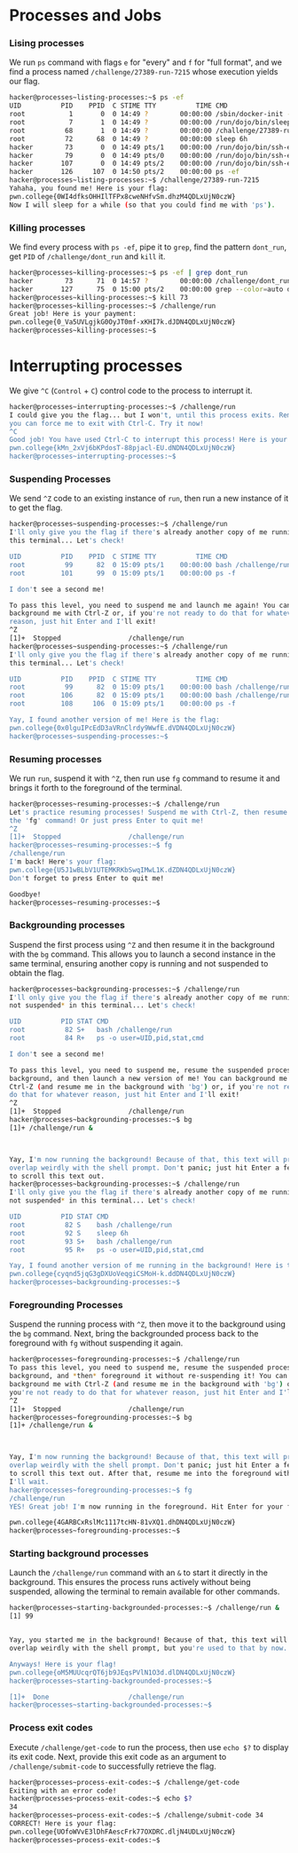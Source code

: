 # Processes and Jobs

### Lising processes
We run `ps` command with flags `e` for "every" and `f` for "full format", and we find a process named `/challenge/27389-run-7215` 
whose execution yields our flag.
```bash
hacker@processes~listing-processes:~$ ps -ef
UID          PID    PPID  C STIME TTY          TIME CMD
root           1       0  0 14:49 ?        00:00:00 /sbin/docker-init -- /nix/var/nix/profiles/default/bin/dojo-init /run/dojo/bin/sleep 6h
root           7       1  0 14:49 ?        00:00:00 /run/dojo/bin/sleep 6h
root          68       1  0 14:49 ?        00:00:00 /challenge/27389-run-7215
root          72      68  0 14:49 ?        00:00:00 sleep 6h
hacker        73       0  0 14:49 pts/1    00:00:00 /run/dojo/bin/ssh-entrypoint
hacker        79       0  0 14:49 pts/0    00:00:00 /run/dojo/bin/ssh-entrypoint
hacker       107       0  0 14:49 pts/2    00:00:00 /run/dojo/bin/ssh-entrypoint
hacker       126     107  0 14:50 pts/2    00:00:00 ps -ef
hacker@processes~listing-processes:~$ /challenge/27389-run-7215
Yahaha, you found me! Here is your flag:
pwn.college{0WI4dfksOHHIlTFPx8cweNHfvSm.dhzM4QDLxUjN0czW}
Now I will sleep for a while (so that you could find me with 'ps').
```

### Killing processes
We find every process with `ps -ef`, pipe it to `grep`, find the pattern `dont_run`, get `PID` of `/challenge/dont_run` and `kill` it.
```bash
hacker@processes~killing-processes:~$ ps -ef | grep dont_run
hacker        73      71  0 14:57 ?        00:00:00 /challenge/dont_run
hacker       127      75  0 15:00 pts/2    00:00:00 grep --color=auto dont_run
hacker@processes~killing-processes:~$ kill 73
hacker@processes~killing-processes:~$ /challenge/run
Great job! Here is your payment:
pwn.college{0_Va5UVLgjkG0OyJT0mf-xKHI7k.dJDN4QDLxUjN0czW}
hacker@processes~killing-processes:~$ 
```

# Interrupting processes
We give `^C` (`Control` + `C`) control code to the process to interrupt it.
```bash
hacker@processes~interrupting-processes:~$ /challenge/run
I could give you the flag... but I won't, until this process exits. Remember, 
you can force me to exit with Ctrl-C. Try it now!
^C
Good job! You have used Ctrl-C to interrupt this process! Here is your flag:
pwn.college{kMn_2xVj6bKPdosT-88pjacl-EU.dNDN4QDLxUjN0czW}
hacker@processes~interrupting-processes:~$ 
```

### Suspending Processes
We send `^Z` code to an existing instance of `run`, then run a new instance of it to get the flag.
```bash
hacker@processes~suspending-processes:~$ /challenge/run
I'll only give you the flag if there's already another copy of me running in 
this terminal... Let's check!

UID          PID    PPID  C STIME TTY          TIME CMD
root          99      82  0 15:09 pts/1    00:00:00 bash /challenge/run
root         101      99  0 15:09 pts/1    00:00:00 ps -f

I don't see a second me!

To pass this level, you need to suspend me and launch me again! You can 
background me with Ctrl-Z or, if you're not ready to do that for whatever 
reason, just hit Enter and I'll exit!
^Z
[1]+  Stopped                 /challenge/run
hacker@processes~suspending-processes:~$ /challenge/run
I'll only give you the flag if there's already another copy of me running in 
this terminal... Let's check!

UID          PID    PPID  C STIME TTY          TIME CMD
root          99      82  0 15:09 pts/1    00:00:00 bash /challenge/run
root         106      82  0 15:09 pts/1    00:00:00 bash /challenge/run
root         108     106  0 15:09 pts/1    00:00:00 ps -f

Yay, I found another version of me! Here is the flag:
pwn.college{0x0lguIPcEdD3aVRnClrdy9WwfE.dVDN4QDLxUjN0czW}
hacker@processes~suspending-processes:~$ 
```

### Resuming processes
We run `run`, suspend it with `^Z`, then run use `fg` command to resume it and brings it forth to the foreground of the terminal.
```bash
hacker@processes~resuming-processes:~$ /challenge/run
Let's practice resuming processes! Suspend me with Ctrl-Z, then resume me with 
the 'fg' command! Or just press Enter to quit me!
^Z
[1]+  Stopped                 /challenge/run
hacker@processes~resuming-processes:~$ fg
/challenge/run
I'm back! Here's your flag:
pwn.college{U5J1wBLbV1UTEMKRKbSwqIMwL1K.dZDN4QDLxUjN0czW}
Don't forget to press Enter to quit me!

Goodbye!
hacker@processes~resuming-processes:~$ 
```

### Backgrounding processes
Suspend the first process using `^Z` and then resume it in the background with the `bg` command. This allows you to launch a second instance in the same terminal, ensuring another copy is running and not suspended to obtain the flag.
```bash
hacker@processes~backgrounding-processes:~$ /challenge/run
I'll only give you the flag if there's already another copy of me running *and 
not suspended* in this terminal... Let's check!

UID          PID STAT CMD
root          82 S+   bash /challenge/run
root          84 R+   ps -o user=UID,pid,stat,cmd

I don't see a second me!

To pass this level, you need to suspend me, resume the suspended process in the 
background, and then launch a new version of me! You can background me with 
Ctrl-Z (and resume me in the background with 'bg') or, if you're not ready to 
do that for whatever reason, just hit Enter and I'll exit!
^Z
[1]+  Stopped                 /challenge/run
hacker@processes~backgrounding-processes:~$ bg
[1]+ /challenge/run &



Yay, I'm now running the background! Because of that, this text will probably 
overlap weirdly with the shell prompt. Don't panic; just hit Enter a few times 
to scroll this text out.
hacker@processes~backgrounding-processes:~$ /challenge/run
I'll only give you the flag if there's already another copy of me running *and 
not suspended* in this terminal... Let's check!

UID          PID STAT CMD
root          82 S    bash /challenge/run
root          92 S    sleep 6h
root          93 S+   bash /challenge/run
root          95 R+   ps -o user=UID,pid,stat,cmd

Yay, I found another version of me running in the background! Here is the flag:
pwn.college{cyqnd5jqG3gDXUoVeqgiCSMoH-k.ddDN4QDLxUjN0czW}
hacker@processes~backgrounding-processes:~$ 
```

### Foregrounding Processes
Suspend the running process with `^Z`, then move it to the background using the `bg` command. Next, bring the backgrounded process back to the foreground with `fg` without suspending it again.
```bash
hacker@processes~foregrounding-processes:~$ /challenge/run
To pass this level, you need to suspend me, resume the suspended process in the 
background, and *then* foreground it without re-suspending it! You can 
background me with Ctrl-Z (and resume me in the background with 'bg') or, if 
you're not ready to do that for whatever reason, just hit Enter and I'll exit!
^Z
[1]+  Stopped                 /challenge/run
hacker@processes~foregrounding-processes:~$ bg
[1]+ /challenge/run &



Yay, I'm now running the background! Because of that, this text will probably 
overlap weirdly with the shell prompt. Don't panic; just hit Enter a few times 
to scroll this text out. After that, resume me into the foreground with 'fg'; 
I'll wait.
hacker@processes~foregrounding-processes:~$ fg
/challenge/run
YES! Great job! I'm now running in the foreground. Hit Enter for your flag!

pwn.college{4GARBCxRslMc1117tcHN-81vXQ1.dhDN4QDLxUjN0czW}
hacker@processes~foregrounding-processes:~$ 
```

### Starting background processes
Launch the `/challenge/run` command with an `&` to start it directly in the background. This ensures the process runs actively without being suspended, allowing the terminal to remain available for other commands.
```bash
hacker@processes~starting-backgrounded-processes:~$ /challenge/run &
[1] 99


Yay, you started me in the background! Because of that, this text will probably 
overlap weirdly with the shell prompt, but you're used to that by now...

Anyways! Here is your flag!
pwn.college{oM5MUUcqrQT6jb9JEqsPVlN1O3d.dlDN4QDLxUjN0czW}
hacker@processes~starting-backgrounded-processes:~$

[1]+  Done                    /challenge/run
hacker@processes~starting-backgrounded-processes:~$ 
```

### Process exit codes
Execute `/challenge/get-code` to run the process, then use `echo $?` to display its exit code. Next, provide this exit code as an argument to `/challenge/submit-code` to successfully retrieve the flag.
```bash
hacker@processes~process-exit-codes:~$ /challenge/get-code
Exiting with an error code!
hacker@processes~process-exit-codes:~$ echo $?
34
hacker@processes~process-exit-codes:~$ /challenge/submit-code 34
CORRECT! Here is your flag:
pwn.college{UOfoWVvE3lDhFAescFrk77OXDRC.dljN4UDLxUjN0czW}
hacker@processes~process-exit-codes:~$ 
```
